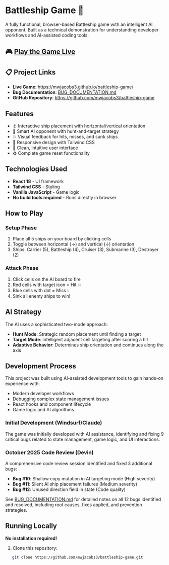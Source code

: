 # Battleship Game 🚢

A fully functional, browser-based Battleship game with an intelligent AI opponent. Built as a technical demonstration for understanding developer workflows and AI-assisted coding tools.

## 🎮 [Play the Game Live](https://mwjacobs3.github.io/battleship-game/)

## 📋 Project Links
- **Live Game**: https://mwjacobs3.github.io/battleship-game/
- **Bug Documentation**: [BUG_DOCUMENTATION.md](BUG_DOCUMENTATION.md)
- **GitHub Repository**: https://github.com/mwjacobs3/battleship-game

## Features
- ⚓ Interactive ship placement with horizontal/vertical orientation
- 🎯 Smart AI opponent with hunt-and-target strategy  
- 💥 Visual feedback for hits, misses, and sunk ships
- 📱 Responsive design with Tailwind CSS
- 🎨 Clean, intuitive user interface
- ♻️ Complete game reset functionality

## Technologies Used
- **React 18** - UI framework
- **Tailwind CSS** - Styling
- **Vanilla JavaScript** - Game logic
- **No build tools required** - Runs directly in browser

## How to Play

### Setup Phase
1. Place all 5 ships on your board by clicking cells
2. Toggle between horizontal (→) and vertical (↓) orientation
3. Ships: Carrier (5), Battleship (4), Cruiser (3), Submarine (3), Destroyer (2)

### Attack Phase
1. Click cells on the AI board to fire
2. Red cells with target icon = Hit 💥
3. Blue cells with dot = Miss 💧
4. Sink all enemy ships to win!

## AI Strategy
The AI uses a sophisticated two-mode approach:
- **Hunt Mode**: Strategic random placement until finding a target
- **Target Mode**: Intelligent adjacent cell targeting after scoring a hit
- **Adaptive Behavior**: Determines ship orientation and continues along the axis

## Development Process

This project was built using AI-assisted development tools to gain hands-on experience with:
- Modern developer workflows
- Debugging complex state management issues
- React hooks and component lifecycle
- Game logic and AI algorithms

### Initial Development (Windsurf/Claude)
The game was initially developed with AI assistance, identifying and fixing 9 critical bugs related to state management, game logic, and UI interactions.

### October 2025 Code Review (Devin)
A comprehensive code review session identified and fixed 3 additional bugs:
- **Bug #10**: Shallow copy mutation in AI targeting mode (High severity)
- **Bug #11**: Silent AI ship placement failures (Medium severity)  
- **Bug #12**: Unused direction field in state (Code quality)

See [BUG_DOCUMENTATION.md](BUG_DOCUMENTATION.md) for detailed notes on all 12 bugs identified and resolved, including root causes, fixes applied, and prevention strategies.

## Running Locally

**No installation required!**

1. Clone this repository:
```bash
   git clone https://github.com/mwjacobs3/battleship-game.git
